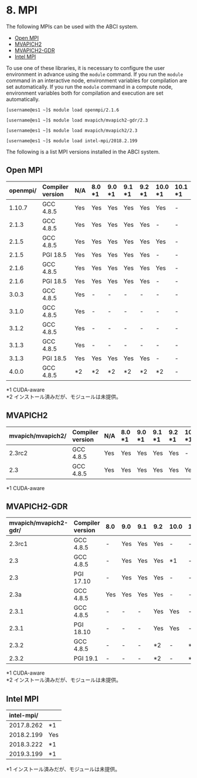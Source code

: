 # 8. MPI

The following MPIs can be used with the ABCI system.

* [Open MPI](https://www.open-mpi.org/)
* [MVAPICH2](http://mvapich.cse.ohio-state.edu/overview/#mv2)
* [MVAPICH2-GDR](http://mvapich.cse.ohio-state.edu/overview/#mv2gdr)
* [Intel MPI](https://software.intel.com/en-us/intel-mpi-library)

To use one of these libraries, it is necessary to configure the user environment in advance using the `module` command.
If you run the `module` command in an interactive node, environment variables for compilation are set automatically.
If you run the `module` command in a compute node, environment variables both for compilation and execution are set automatically.

```
[username@es1 ~]$ module load openmpi/2.1.6
```

```
[username@es1 ~]$ module load mvapich/mvapich2-gdr/2.3
```

```
[username@es1 ~]$ module load mvapich/mvapich2/2.3
```

```
[username@es1 ~]$ module load intel-mpi/2018.2.199
```

The following is a list MPI versions installed in the ABCI system.

## Open MPI

| openmpi/ | Compiler version | N/A | 8.0 \*1 | 9.0 \*1 | 9.1 \*1 | 9.2 \*1 | 10.0 \*1 | 10.1 \*1 |
|:--|:--|:--|:--|:--|:--|:--|:--|:--|
| 1.10.7 | GCC 4.8.5 | Yes | Yes | Yes | Yes | Yes | Yes | - |
| 2.1.3 | GCC 4.8.5 | Yes | Yes | Yes | Yes | Yes | - | - |
| 2.1.5 | GCC 4.8.5 | Yes | Yes | Yes | Yes | Yes | Yes | - |
| 2.1.5 | PGI 18.5 | Yes | Yes | Yes | Yes | Yes | - | - |
| 2.1.6 | GCC 4.8.5 | Yes | Yes | Yes | Yes | Yes | Yes | - |
| 2.1.6 | PGI 18.5 | Yes | Yes | Yes | Yes | Yes | - | - |
| 3.0.3 | GCC 4.8.5 | Yes | - | - | - | - | - | - |
| 3.1.0 | GCC 4.8.5 | Yes | - | - | - | - | - | - |
| 3.1.2 | GCC 4.8.5 | Yes | - | - | - | - | - | - |
| 3.1.3 | GCC 4.8.5 | Yes | - | - | - | - | - | - |
| 3.1.3 | PGI 18.5 | Yes | Yes | Yes | Yes | Yes | - | - |
| 4.0.0 | GCC 4.8.5 | \*2 | \*2 | \*2 | \*2 | \*2 | \*2 | - |

\*1 CUDA-aware  
\*2 インストール済みだが、モジュールは未提供。

## MVAPICH2

| mvapich/mvapich2/ | Compiler version | N/A | 8.0 \*1 | 9.0 \*1 | 9.1 \*1 | 9.2 \*1 | 10.0 \*1 | 10.1 \*1 |
|:--|:--|:--|:--|:--|:--|:--|:--|:--|
| 2.3rc2 | GCC 4.8.5 | Yes | Yes | Yes | Yes | Yes | - |
| 2.3 | GCC 4.8.5 | Yes | Yes | Yes | Yes | Yes | Yes | - |

\*1 CUDA-aware

## MVAPICH2-GDR

| mvapich/mvapich2-gdr/ | Compiler version | 8.0 | 9.0 | 9.1 | 9.2 | 10.0 | 10.1 |
|:--|:--|:--|:--|:--|:--|:--|:--|
| 2.3rc1 | GCC 4.8.5 | - | Yes | Yes | Yes | - | - |
| 2.3 | GCC 4.8.5 | - | Yes | Yes | Yes | *1 | - |
| 2.3 | PGI 17.10 | - | Yes | Yes | Yes | - | - |
| 2.3a | GCC 4.8.5 | Yes | Yes | Yes | Yes | - | - |
| 2.3.1 | GCC 4.8.5 | - | - | - | Yes | Yes | - |
| 2.3.1 | PGI 18.10 | - | - | - | Yes | Yes | - |
| 2.3.2 | GCC 4.8.5 | - | - | - | *2 | - | *2 |
| 2.3.2 | PGI 19.1 | - | - | - | *2 | - | *2 |

\*1 CUDA-aware  
\*2 インストール済みだが、モジュールは未提供。

## Intel MPI

| intel-mpi/ | |
|:--|:--|
| 2017.8.262 | \*1 |
| 2018.2.199 | Yes |
| 2018.3.222 | \*1 |
| 2019.3.199 | \*1 |

\*1 インストール済みだが、モジュールは未提供。
